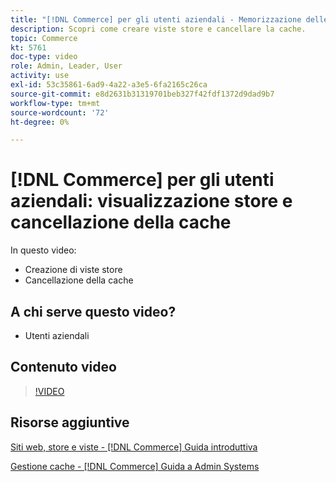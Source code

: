 ```yaml
---
title: "[!DNL Commerce] per gli utenti aziendali - Memorizzazione delle viste e cancellazione della cache"
description: Scopri come creare viste store e cancellare la cache.
topic: Commerce
kt: 5761
doc-type: video
role: Admin, Leader, User
activity: use
exl-id: 53c35861-6ad9-4a22-a3e5-6fa2165c26ca
source-git-commit: e8d2631b31319701beb327f42fdf1372d9dad9b7
workflow-type: tm+mt
source-wordcount: '72'
ht-degree: 0%

---
```


# [!DNL Commerce] per gli utenti aziendali: visualizzazione store e cancellazione della cache

In questo video:

- Creazione di viste store
- Cancellazione della cache

## A chi serve questo video?

- Utenti aziendali

## Contenuto video

>[!VIDEO](https://video.tv.adobe.com/v/35946?quality=12&learn=on)

## Risorse aggiuntive

[Siti web, store e viste - [!DNL Commerce] Guida introduttiva](https://experienceleague.adobe.com/docs/commerce-admin/start/setup/websites-stores-views.html)

[Gestione cache - [!DNL Commerce] Guida a Admin Systems](https://experienceleague.adobe.com/docs/commerce-admin/systems/tools/cache-management.html)
